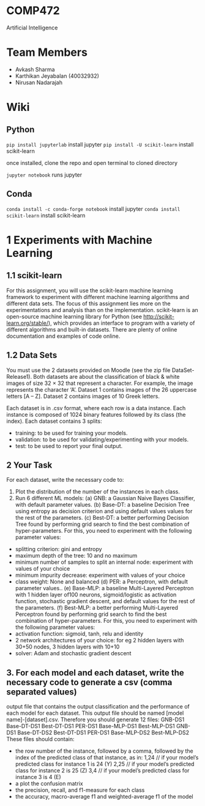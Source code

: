 # COMP472
Artificial Intelligence

# Team Members
* Avkash Sharma
* Karthikan Jeyabalan (40032932)
* Nirusan Nadarajah

# Wiki
## Python
`pip install jupyterlab` install jupyter
`pip install -U scikit-learn` install scikit-learn

once installed, clone the repo and open terminal to cloned directory

`jupyter notebook` runs jupyter

## Conda
`conda install -c conda-forge notebook` install jupyter
`conda install scikit-learn` install scikit-learn

# 1 Experiments with Machine Learning
## 1.1 scikit-learn
For this assignment, you will use the scikit-learn machine learning framework to experiment with different machine learning algorithms and different data sets. The focus of this assignment lies more on the experimentations and analysis than on the implementation. scikit-learn is an open-source machine learning library for Python (see http://scikit-learn.org/stable/), which provides an interface to program with a variety of different algorithms and built-in datasets. There are plenty of online documentation and examples of code online.
## 1.2 Data Sets
You must use the 2 datasets provided on Moodle (see the zip file DataSet-Release1). Both datasets are about
the classification of black & white images of size 32 × 32 that represent a character. For example, the image
represents the character ‘A’.
Dataset 1 contains images of the 26 uppercase letters [A – Z].
Dataset 2 contains images of 10 Greek letters.

Each dataset is in .csv format, where each row is a data instance. Each instance is composed of 1024 binary
features followed by its class (the index). Each dataset contains 3 splits:
- training: to be used for training your models.
- validation: to be used for validating/experimenting with your models.
- test: to be used to report your final output.

## 2 Your Task
For each dataset, write the necessary code to:
1. Plot the distribution of the number of the instances in each class.
2. Run 6 different ML models:
(a) GNB: a Gaussian Naive Bayes Classifier, with default parameter values.
(b) Base-DT: a baseline Decision Tree using entropy as decision criterion and using default values values
for the rest of the parameters.
(c) Best-DT: a better performing Decision Tree found by performing grid search to find the best combination of hyper-parameters. For this, you need to experiment with the following parameter values:
- splitting criterion: gini and entropy
- maximum depth of the tree: 10 and no maximum
- minimum number of samples to split an internal node: experiment with values of your choice
- minimum impurity decrease: experiment with values of your choice
- class weight: None and balanced
(d) PER: a Perceptron, with default parameter values..
(e) Base-MLP: a baseline Multi-Layered Perceptron with 1 hidden layer of100 neurons, sigmoid/logistic
as activation function, stochastic gradient descent, and default values for the rest of the parameters.
(f) Best-MLP: a better performing Multi-Layered Perceptron found by performing grid search to find the
best combination of hyper-parameters. For this, you need to experiment with the following parameter
values:
- activation function: sigmoid, tanh, relu and identity
- 2 network architectures of your choice: for eg 2 hidden layers with 30+50 nodes, 3 hidden layers
with 10+10
- solver: Adam and stochastic gradient descent
## 3. For each model and each dataset, write the necessary code to generate a csv (comma separated values)
output file that contains the output classification and the performance of each model for each dataset. This
output file should be named [model name]-[dataset].csv. Therefore you should generate 12 files:
GNB-DS1 Base-DT-DS1 Best-DT-DS1 PER-DS1 Base-MLP-DS1 Best-MLP-DS1
GNB-DS1 Base-DT-DS2 Best-DT-DS1 PER-DS1 Base-MLP-DS2 Best-MLP-DS2
These files should contain:
* the row number of the instance, followed by a comma, followed by the index of the predicted class of
that instance, as in:
1,24 // if your model’s predicted class for instance 1 is 24 (Y)
2,25 // if your model’s predicted class for instance 2 is 25 (Z)
3,4 // if your model’s predicted class for instance 3 is 4 (E)
* a plot the confusion matrix
* the precision, recall, and f1-measure for each class
* the accuracy, macro-average f1 and weighted-average f1 of the model
